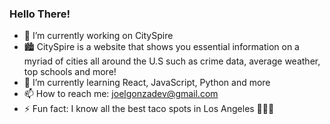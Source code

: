 ### Hello There!

- 🔭 I’m currently working on CitySpire
- 🏙️ CitySpire is a website that shows you essential information on a myriad of cities all around the U.S such as crime data, average weather, top schools and more!
- 🌱 I’m currently learning React, JavaScript, Python and more
- 📫 How to reach me: joelgonzadev@gmail.com
- ⚡ Fun fact: I know all the best taco spots in Los Angeles 🌮🌮🌮

<!--
**JoelGonzalez02/JoelGonzalez02** is a ✨ _special_ ✨ repository because its `README.md` (this file) appears on your GitHub profile.

Here are some ideas to get you started:

- 🔭 I’m currently working on ...
- 🌱 I’m currently learning ...
- 👯 I’m looking to collaborate on ...
- 🤔 I’m looking for help with ...
- 💬 Ask me about ...
- 📫 How to reach me: ...
- 😄 Pronouns: ...
- ⚡ Fun fact: ...
-->
